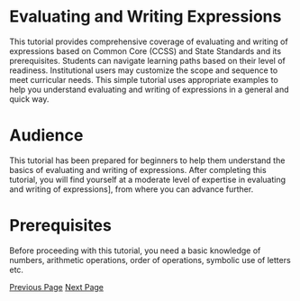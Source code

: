 # Evaluating and Writing Expressions
This tutorial provides comprehensive coverage of evaluating and writing of expressions based on Common Core (CCSS) and State Standards and its prerequisites. Students can navigate learning paths based on their level of readiness. Institutional users may customize the scope and sequence to meet curricular needs. This simple tutorial uses appropriate examples to help you understand evaluating and writing of expressions in a general and quick way.

# Audience
This tutorial has been prepared for beginners to help them understand the basics of evaluating and writing of expressions. After completing this tutorial, you will find yourself at a moderate level of expertise in evaluating and writing of expressions], from where you can advance further.

# Prerequisites
Before proceeding with this tutorial, you need a basic knowledge of numbers, arithmetic operations, order of operations, symbolic use of letters etc.


[Previous Page](../evaluating_and_writing_expressions/index.md) [Next Page](../evaluating_and_writing_expressions/evaluating_algebraic_expression_with_addition_or_subtraction.md) 
